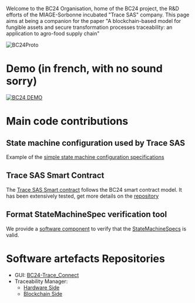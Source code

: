 Welcome to the BC24 Organisation, home of the BC24 project, the R&D efforts of the MIAGE-Sorbonne incubated "Trace SAS" company.
This page aims at being a companion for the paper "A blockchain-based model for fungible assets and secure transformation processes traceability: an application to agro-food supply chain"

![BC24Proto](https://github.com/user-attachments/assets/ab05d28a-2a34-4897-beb6-28fb8264e5ff)

# Demo (in french, with no sound sorry)

[![BC24 DEMO](https://img.youtube.com/vi/ilgs5eON-9k/0.jpg)](https://www.youtube.com/watch?v=ilgs5eON-9k)

# Main code contributions

## State machine configuration used by Trace SAS
Example of the [simple state machine configuration specifications](https://github.com/bc24-miage-dev/BC24-Smart-Traceability/blob/master/resource_templates/templates.ts)

## Trace SAS Smart Contract
The [Trace SAS Smart contract](https://github.com/bc24-miage-dev/BC24-Smart-Traceability/blob/master/contracts/BC24.sol) follows the BC24 smart contract model. It has been extensively tested, get more details on the [repository](https://github.com/bc24-miage-dev/BC24-Smart-Traceability)

## Format StateMachineSpec verification tool

We provide a [software component](https://github.com/bc24-miage-dev/BC24-Smart-Traceability/tree/master/template_validator
) to verify that the [StateMachineSpecs](https://github.com/bc24-miage-dev/BC24-Smart-Traceability/blob/master/resource_templates/templates.ts) is valid.

# Software artefacts Repositories

* GUI: [BC24-Trace_Connect](https://github.com/bc24-miage-dev/BC24-Trace_Connect)
* Traceability Manager:
  * [Hardware Side](https://github.com/bc24-miage-dev/BC24-NFC-Trace)
  * [Blockchain Side](https://github.com/bc24-miage-dev/BC24-API)




